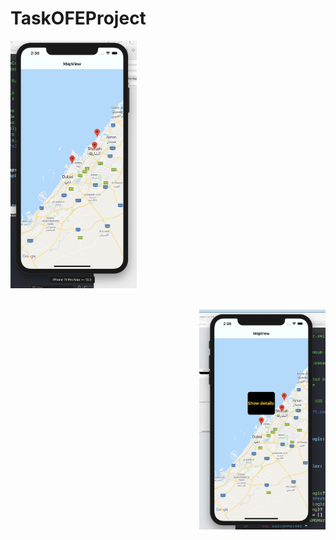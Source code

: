 # TaskOFEProject
<p align="left">
	<img src="s1.png" width="40%" alt="Weather View"/>
	<br/><br/>
</p> 
<p align="Right">
	<img src="s2.png" width="40%" alt="Weather View"/>
	<br/><br/>
</p> 
